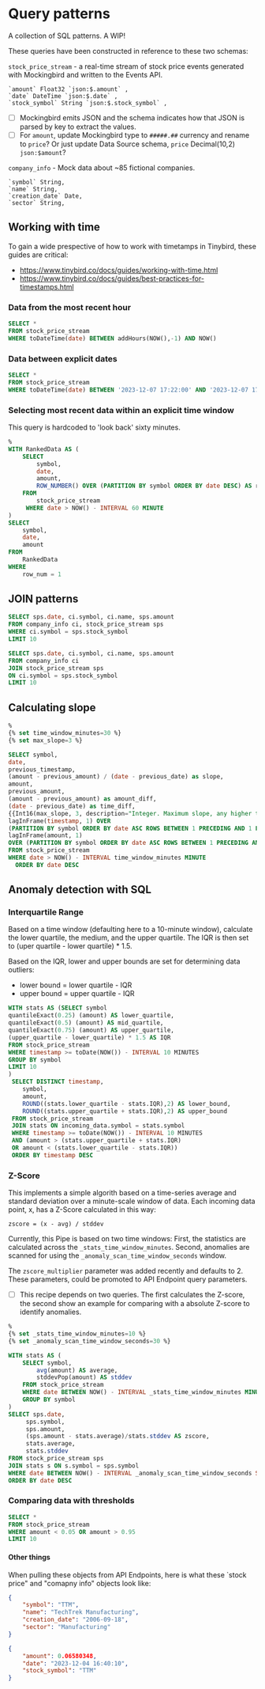 # Query patterns

A collection of SQL patterns. A WIP! 

These queries have been constructed in reference to these two schemas:

`stock_price_stream` - a real-time stream of stock price events generated with Mockingbird and written to the Events API. 

```
`amount` Float32 `json:$.amount` ,
`date` DateTime `json:$.date` ,
`stock_symbol` String `json:$.stock_symbol` ,
```
- [ ] Mockingbird emits JSON and the schema indicates how that JSON is parsed by key to extract the values.  
- [ ] For `amount`, update Mockingbird type to `#####.##` currency and rename to `price`? Or just update Data Source schema, `price` Decimal(10,2) `json:$amount`?
  
`company_info` - Mock data about ~85 fictional companies. 

```
`symbol` String,
`name` String,
`creation_date` Date,
`sector` String,
```

## Working with time

To gain a wide prespective of how to work with timetamps in Tinybird, these guides are critical:
* https://www.tinybird.co/docs/guides/working-with-time.html
* https://www.tinybird.co/docs/guides/best-practices-for-timestamps.html

### Data from the most recent hour
```sql
SELECT * 
FROM stock_price_stream
WHERE toDateTime(date) BETWEEN addHours(NOW(),-1) AND NOW()
```

### Data between explicit dates
```sql
SELECT * 
FROM stock_price_stream
WHERE toDateTime(date) BETWEEN '2023-12-07 17:22:00' AND '2023-12-07 17:23:00'
```

### Selecting most recent data within an explicit time window

This query is hardcoded to 'look back' sixty minutes. 

```sql
%
WITH RankedData AS (
    SELECT
        symbol,
        date,
        amount,
        ROW_NUMBER() OVER (PARTITION BY symbol ORDER BY date DESC) AS row_num
    FROM
        stock_price_stream
     WHERE date > NOW() - INTERVAL 60 MINUTE
)
SELECT
    symbol,
    date,
    amount
FROM
    RankedData
WHERE
    row_num = 1

```

## JOIN patterns

```sql
SELECT sps.date, ci.symbol, ci.name, sps.amount 
FROM company_info ci, stock_price_stream sps
WHERE ci.symbol = sps.stock_symbol
LIMIT 10
```

```sql
SELECT sps.date, ci.symbol, ci.name, sps.amount 
FROM company_info ci
JOIN stock_price_stream sps
ON ci.symbol = sps.stock_symbol
LIMIT 10
```

## Calculating slope

```sql
%
{% set time_window_minutes=30 %}
{% set max_slope=3 %}

SELECT symbol, 
date, 
previous_timestamp,
(amount - previous_amount) / (date - previous_date) as slope,
amount, 
previous_amount,
(amount - previous_amount) as amount_diff,
(date - previous_date) as time_diff,
{{Int16(max_slope, 3, description="Integer. Maximum slope, any higher than this are returned.")}} as max_slope,
lagInFrame(timestamp, 1) OVER 
(PARTITION BY symbol ORDER BY date ASC ROWS BETWEEN 1 PRECEDING AND 1 PRECEDING) AS previous_date, 
lagInFrame(amount, 1) 
OVER (PARTITION BY symbol ORDER BY date ASC ROWS BETWEEN 1 PRECEDING AND 1 PRECEDING) AS previous_amount
FROM stock_price_stream
WHERE date > NOW() - INTERVAL time_window_minutes MINUTE
  ORDER BY date DESC

```

## Anomaly detection with SQL

### Interquartile Range

Based on a time window (defaulting here to a 10-minute window), calculate the lower quartile, the medium, and the upper quartile. The IQR is then set to (uper quartile - lower quartile) * 1.5.

Based on the IQR, lower and upper bounds are set for determining data outliers:
* lower bound = lower quartile - IQR
* upper bound = upper quartile - IQR


```sql
WITH stats AS (SELECT symbol
quantileExact(0.25) (amount) AS lower_quartile,
quantileExact(0.5) (amount) AS mid_quartile,
quantileExact(0.75) (amount) AS upper_quartile,
(upper_quartile - lower_quartile) * 1.5 AS IQR
FROM stock_price_stream
WHERE timestamp >= toDate(NOW()) - INTERVAL 10 MINUTES
GROUP BY symbol
LIMIT 10
)
 SELECT DISTINCT timestamp, 
    symbol, 
    amount, 
    ROUND((stats.lower_quartile - stats.IQR),2) AS lower_bound, 
    ROUND((stats.upper_quartile + stats.IQR),2) AS upper_bound 
 FROM stock_price_stream
 JOIN stats ON incoming_data.symbol = stats.symbol
 WHERE timestamp >= toDate(NOW()) - INTERVAL 10 MINUTES
 AND (amount > (stats.upper_quartile + stats.IQR)
 OR amount < (stats.lower_quartile - stats.IQR))
 ORDER BY timestamp DESC
```

### Z-Score

This implements a simple algorith based on a time-series average and standard deviation over a minute-scale window of data. Each incoming data point, x, has a Z-Score calculated in this way:  

`zscore = (x - avg) / stddev`

Currently, this Pipe is based on two time windows: 
First, the statistics are calculated across the `_stats_time_window_minutes`.
Second, anomalies are scanned for using the `_anomaly_scan_time_window_seconds` window.

The `zscore_multiplier` parameter was added recently and defaults to 2. 
These parameters, could be promoted to API Endpoint query parameters.

- [ ] This recipe depends on two queries. The first calculates the Z-score, the second show an example for comparing with a absolute Z-score to identify anomalies. 

```sql
%
{% set _stats_time_window_minutes=10 %}
{% set _anomaly_scan_time_window_seconds=30 %}

WITH stats AS (
    SELECT symbol,
        avg(amount) AS average,
        stddevPop(amount) AS stddev
    FROM stock_price_stream
    WHERE date BETWEEN NOW() - INTERVAL _stats_time_window_minutes MINUTE AND NOW()
    GROUP BY symbol  
)
SELECT sps.date, 
     sps.symbol, 
     sps.amount, 
     (sps.amount - stats.average)/stats.stddev AS zscore,
     stats.average,
     stats.stddev
FROM stock_price_stream sps
JOIN stats s ON s.symbol = sps.symbol
WHERE date BETWEEN NOW() - INTERVAL _anomaly_scan_time_window_seconds SECOND AND NOW()
ORDER BY date DESC
```

### Comparing data with thresholds


```sql
SELECT * 
FROM stock_price_stream
WHERE amount < 0.05 OR amount > 0.95
LIMIT 10
```



#### Other things

When pulling these objects from API Endpoints, here is what these `stock price" and "comapny info" objects look like: 

```json
{
    "symbol": "TTM",
    "name": "TechTrek Manufacturing",
    "creation_date": "2006-09-18",
    "sector": "Manufacturing"
}

```

```json
{
    "amount": 0.06580348,
    "date": "2023-12-04 16:40:10",
    "stock_symbol": "TTM"
}
```
